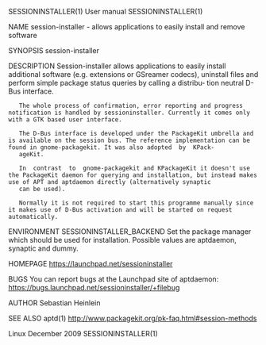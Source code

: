 SESSIONINSTALLER(1)                                                                            User manual                                                                            SESSIONINSTALLER(1)

NAME
       session-installer - allows applications to easily install and remove software

SYNOPSIS
       session-installer

DESCRIPTION
       Session-installer allows applications to easily install additional software (e.g. extensions or GSreamer codecs), uninstall files and perform simple package status queries by calling a distribu‐
       tion neutral D-Bus interface.

       The whole process of confirmation, error reporting and progress notification is handled by sessioninstaller. Currently it comes only with a GTK based user interface.

       The D-Bus interface is developed under the PackageKit umbrella and is available on the session bus. The reference implementation can be found in gnome-packagekit. It was also adopted  by  KPack‐
       ageKit.

       In  contrast  to  gnome-packagekit and KPackageKit it doesn't use the PackageKit daemon for querying and installation, but instead makes use of APT and aptdaemon directly (alternatively synaptic
       can be used).

       Normally it is not required to start this programme manually since it makes use of D-Bus activation and will be started on request automatically.

ENVIRONMENT
       SESSIONINSTALLER_BACKEND
              Set the package manager which should be used for installation.  Possible values are aptdaemon, synaptic and dummy.

HOMEPAGE
       https://launchpad.net/sessioninstaller

BUGS
       You can report bugs at the Launchpad site of aptdaemon: https://bugs.launchpad.net/sessioninstaller/+filebug

AUTHOR
       Sebastian Heinlein <devel at glatzor dot de>

SEE ALSO
       aptd(1) http://www.packagekit.org/pk-faq.html#session-methods

Linux                                                                                         December 2009                                                                           SESSIONINSTALLER(1)

